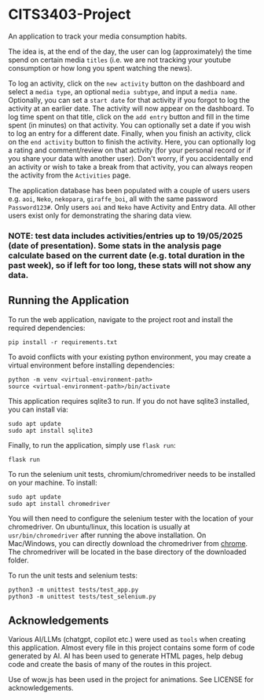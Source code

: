 # CITS3403-Project

An application to track your media consumption habits.

The idea is, at the end of the day, the user can log (approximately) the time spend on certain media `titles` (i.e. we are not tracking your youtube consumption or how long you spent watching the news).

To log an activity, click on the `new activity` button on the dashboard and select a `media type`, an optional `media subtype`, and input a `media name`. Optionally, you can set a `start date` for that activity if you forgot to log the activity at an earlier date. The activity will now appear on the dashboard. To log time spent on that title, click on the `add entry` button and fill in the time spent (in minutes) on that activity. You can optionally set a date if you wish to log an entry for a different date. Finally, when you finish an activity, click on the `end activity` button to finish the activity. Here, you can optionally log a rating and comment/review on that activity (for your personal record or if you share your data with another user). Don't worry, if you accidentally end an activity or wish to take a break from that activity, you can always reopen the activity from the `Activities` page. 

The application database has been populated with a couple of users users e.g. `aoi`, `Neko`, `nekopara`, `giraffe_boi`, all with the same password `Password123#`. Only users `aoi` and `Neko` have Activity and Entry data. All other users exist only for demonstrating the sharing data view.

### **NOTE: test data includes activities/entries up to 19/05/2025 (date of presentation). Some stats in the analysis page calculate based on the current date (e.g. total duration in the past week), so if left for too long, these stats will not show any data.**

## Running the Application

To run the web application, navigate to the project root and install the required dependencies:
```
pip install -r requirements.txt
```

To avoid conflicts with your existing python environment, you may create a virtual environment before installing dependencies:
```
python -m venv <virtual-environment-path>
source <virtual-environment-path>/bin/activate
```

This application requires sqlite3 to run. If you do not have sqlite3 installed, you can install via:
```
sudo apt update
sudo apt install sqlite3
```

Finally, to run the application, simply use `flask run`:
```
flask run
```

To run the selenium unit tests, chromium/chromedriver needs to be installed on your machine. To install:
```
sudo apt update
sudo apt install chromedriver
```
You will then need to configure the selenium tester with the location of your chromedriver. On ubuntu/linux, this location is usually at `usr/bin/chromedriver` after running the above installation. On Mac/Windows, you can directly download the chromedriver from [chrome](https://developer.chrome.com/docs/chromedriver/downloads). The chromedriver will be located in the base directory of the downloaded folder.

To run the unit tests and selenium tests:
```
python3 -m unittest tests/test_app.py
python3 -m unittest tests/test_selenium.py
```

## Acknowledgements

Various AI/LLMs (chatgpt, copilot etc.) were used as `tools` when creating this application. Almost every file in this project contains some form of code generated by AI. AI has been used to generate HTML pages, help debug code and create the basis of many of the routes in this project.

Use of wow.js has been used in the project for animations. See LICENSE for acknowledgements.
